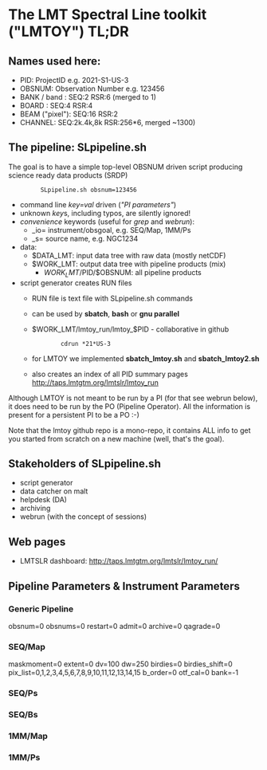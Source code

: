 # The LMT Spectral Line toolkit ("LMTOY") TL;DR

## Names used here:

- PID: ProjectID                e.g. 2021-S1-US-3
- OBSNUM:  Observation Number   e.g.  123456
- BANK / band :                 SEQ:2   RSR:6    (merged to 1)
- BOARD :                       SEQ:4   RSR:4
- BEAM ("pixel"):               SEQ:16  RSR:2 
- CHANNEL:                      SEQ:2k.4k,8k  RSR:256*6, merged ~1300)

## The pipeline:  SLpipeline.sh

The goal is to have a simple top-level OBSNUM driven script
producing science ready data products (SRDP)

             SLpipeline.sh obsnum=123456

- command line *key=val* driven (*"PI parameters"*)
- unknown *key*s, including typos, are silently ignored!
- _convenience_ keywords (useful for *grep* and *webrun*):
    - _io=   instrument/obsgoal,  e.g.   SEQ/Map, 1MM/Ps
    - _s=    source name, e.g.  NGC1234
- data:
    - $DATA_LMT:   input data tree with raw data (mostly netCDF)
    - $WORK_LMT:   output data tree with pipeline products (mix)
        - $WORK_LMT/$PID/$OBSNUM:  all pipeline products
- script generator creates RUN files
    - RUN file is text file with SLpipeline.sh commands
    - can be used by **sbatch**, **bash** or **gnu parallel**
    - $WORK_LMT/lmtoy_run/lmtoy_$PID - collaborative in github
     
                  cdrun *21*US-3
		  
    - for LMTOY we implemented **sbatch_lmtoy.sh** and **sbatch_lmtoy2.sh**
    - also creates an index of all PID summary pages http://taps.lmtgtm.org/lmtslr/lmtoy_run


Although LMTOY is not meant to be run by a PI (for that see webrun
below), it does need to be run by the PO (Pipeline Operator). All the
information is present for a persistent PI to be a PO :-)

Note that the lmtoy github repo is a mono-repo, it contains ALL info to get
you started from scratch on a new machine (well, that's the goal).


## Stakeholders of SLpipeline.sh

- script generator
- data catcher on malt
- helpdesk (DA)
- archiving
- webrun (with the concept of sessions)


## Web pages

- LMTSLR dashboard: http://taps.lmtgtm.org/lmtslr/lmtoy_run/



## Pipeline Parameters & Instrument Parameters

### Generic Pipeline

obsnum=0
obsnums=0
restart=0
admit=0
archive=0
qagrade=0

### SEQ/Map

maskmoment=0
extent=0
dv=100
dw=250
birdies=0
birdies_shift=0
pix_list=0,1,2,3,4,5,6,7,8,9,10,11,12,13,14,15
b_order=0
otf_cal=0
bank=-1    


### SEQ/Ps

### SEQ/Bs

### 1MM/Map

### 1MM/Ps

